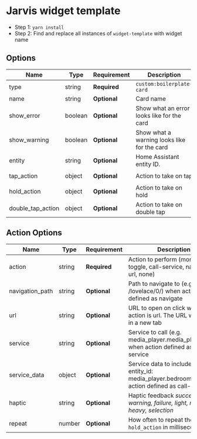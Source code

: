 # Jarvis widget template
- Step 1: `yarn install`
- Step 2: Find and replace all instances of `widget-template` with widget name
## Options

| Name              | Type    | Requirement  | Description                                 | Default             |
| ----------------- | ------- | ------------ | ------------------------------------------- | ------------------- |
| type              | string  | **Required** | `custom:boilerplate-card`                   |
| name              | string  | **Optional** | Card name                                   | `Boilerplate`       |
| show_error        | boolean | **Optional** | Show what an error looks like for the card  | `false`             |
| show_warning      | boolean | **Optional** | Show what a warning looks like for the card | `false`             |
| entity            | string  | **Optional** | Home Assistant entity ID.                   | `none`              |
| tap_action        | object  | **Optional** | Action to take on tap                       | `action: more-info` |
| hold_action       | object  | **Optional** | Action to take on hold                      | `none`              |
| double_tap_action | object  | **Optional** | Action to take on double tap                | `none`              |

## Action Options

| Name            | Type   | Requirement  | Description                                                                                                                            | Default     |
| --------------- | ------ | ------------ | -------------------------------------------------------------------------------------------------------------------------------------- | ----------- |
| action          | string | **Required** | Action to perform (more-info, toggle, call-service, navigate url, none)                                                                | `more-info` |
| navigation_path | string | **Optional** | Path to navigate to (e.g. /lovelace/0/) when action defined as navigate                                                                | `none`      |
| url             | string | **Optional** | URL to open on click when action is url. The URL will open in a new tab                                                                | `none`      |
| service         | string | **Optional** | Service to call (e.g. media_player.media_play_pause) when action defined as call-service                                               | `none`      |
| service_data    | object | **Optional** | Service data to include (e.g. entity_id: media_player.bedroom) when action defined as call-service                                     | `none`      |
| haptic          | string | **Optional** | Haptic feedback _success, warning, failure, light, medium, heavy, selection_ | `none`      |
| repeat          | number | **Optional** | How often to repeat the `hold_action` in milliseconds.                                                                                 | `none`       |